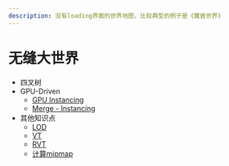 ```yaml
---
description: 没有loading界面的世界地图，比较典型的例子是《魔兽世界》
---
```


# 无缝大世界

* 四叉树
* GPU-Driven
  * [GPU Instancing](gpu-instancing.md)
  * [Merge - Instancing](merge-instancing.md)
* 其他知识点
  * [LOD](lod.md)
  * [VT](virtual-texture-vt.md)
  * [RVT](runtime-virtual-texture-rvt.md)
  * [计算mipmap](ji-suan-mipmap.md)
